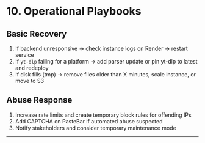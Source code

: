 # 10. Operational Playbooks
## Basic Recovery
1. If backend unresponsive → check instance logs on Render → restart service
2. If `yt-dlp` failing for a platform → add parser update or pin yt-dlp to latest and redeploy
3. If disk fills (tmp) → remove files older than X minutes, scale instance, or move to S3

## Abuse Response
1. Increase rate limits and create temporary block rules for offending IPs
2. Add CAPTCHA on PasteBar if automated abuse suspected
3. Notify stakeholders and consider temporary maintenance mode

---
